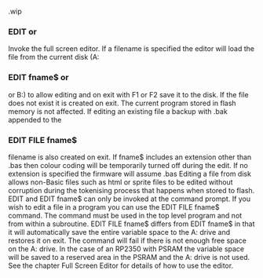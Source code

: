 .wip


### EDIT or

Invoke the full screen editor. If a filename is specified the editor will load the file from the current disk (A:

### EDIT fname$ or

or B:) to allow editing and on exit with F1 or F2 save it to the disk. If the file does not exist it is created on exit. The current program stored in flash memory is not affected. If editing an existing file a backup with .bak appended to the

### EDIT FILE fname$

filename is also created on exit. If fname$ includes an extension other than .bas then colour coding will be temporarily turned off during the edit. If no extension is specified the firmware will assume .bas Editing a file from disk allows non-Basic files such as html or sprite files to be edited without corruption during the tokenising process that happens when stored to flash. EDIT and EDIT fname$ can only be invoked at the command prompt. If you wish to edit a file in a program you can use the EDIT FILE fname$ command. The command must be used in the top level program and not from within a subroutine. EDIT FILE fname$ differs from EDIT fname$ in that it will automatically save the entire variable space to the A: drive and restores it on exit. The command will fail if there is not enough free space on the A: drive. In the case of an RP2350 with PSRAM the variable space will be saved to a reserved area in the PSRAM and the A: drive is not used. See the chapter Full Screen Editor for details of how to use the editor.